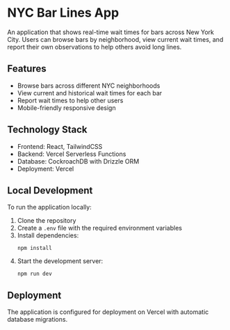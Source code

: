 # NYC Bar Lines App

An application that shows real-time wait times for bars across New York City. Users can browse bars by neighborhood, view current wait times, and report their own observations to help others avoid long lines.

## Features

- Browse bars across different NYC neighborhoods
- View current and historical wait times for each bar
- Report wait times to help other users
- Mobile-friendly responsive design

## Technology Stack

- Frontend: React, TailwindCSS
- Backend: Vercel Serverless Functions
- Database: CockroachDB with Drizzle ORM
- Deployment: Vercel

## Local Development

To run the application locally:

1. Clone the repository
2. Create a `.env` file with the required environment variables
3. Install dependencies:
   ```
   npm install
   ```
4. Start the development server:
   ```
   npm run dev
   ```

## Deployment

The application is configured for deployment on Vercel with automatic database migrations.